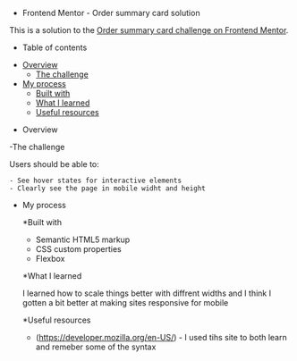 * Frontend Mentor - Order summary card solution

This is a solution to the [Order summary card challenge on Frontend Mentor](https://www.frontendmentor.io/challenges/order-summary-component-QlPmajDUj). 

* Table of contents

- [Overview](#overview)
  - [The challenge](#the-challenge)
- [My process](#my-process)
  - [Built with](#built-with)
  - [What I learned](#what-i-learned)
  - [Useful resources](#useful-resources)


* Overview

 -The challenge

   Users should be able to:

    - See hover states for interactive elements
    - Clearly see the page in mobile widht and height



* My process

  *Built with

    - Semantic HTML5 markup
    - CSS custom properties
    - Flexbox

  *What I learned

    I learned how to scale things better with diffrent widths and I think I gotten a bit better at making sites responsive for mobile

  *Useful resources

    - (https://developer.mozilla.org/en-US/) - I used tihs site to both learn and remeber some of the syntax


